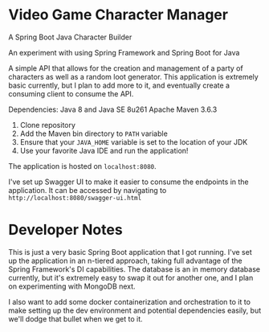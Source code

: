 # Video Game Character Manager
A Spring Boot Java Character Builder

An experiment with using Spring Framework and Spring Boot for Java

A simple API that allows for the creation and management of a party of characters as well as a random loot generator.
This application is extremely basic currently, but I plan to add more to it, and eventually create a consuming client to consume the API.

Dependencies:
Java 8 and Java SE 8u261
Apache Maven 3.6.3

1. Clone repository
1. Add the Maven bin directory to `PATH` variable
1. Ensure that your `JAVA_HOME` variable is set to the location of your JDK
1. Use your favorite Java IDE and run the application!

The application is hosted on `localhost:8080`.

I've set up Swagger UI to make it easier to consume the endpoints in the application. It can be accessed by navigating to `http://localhost:8080/swagger-ui.html`

# Developer Notes
This is just a very basic Spring Boot application that I got running. I've set up the application in an n-tiered approach, taking full advantage of the Spring Framework's DI capabilities. 
The database is an in memory database currently, but it's extremely easy to swap it out for another one, and I plan on experimenting with MongoDB next.

I also want to add some docker containerization and orchestration to it to make setting up the dev environment and potential dependencies easily, but we'll dodge that bullet when we get to it.

